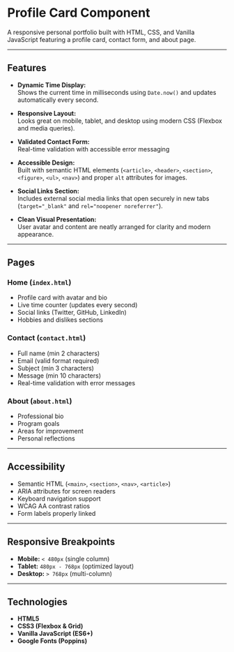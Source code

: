 # Profile Card Component

A responsive personal portfolio built with HTML, CSS, and Vanilla JavaScript featuring a profile card, contact form, and about page.


---

## Features

- **Dynamic Time Display:**  
  Shows the current time in milliseconds using `Date.now()` and updates automatically every second.

- **Responsive Layout:**  
  Looks great on mobile, tablet, and desktop using modern CSS (Flexbox and media queries).


- **Validated Contact Form:**  
  Real-time validation with accessible error messaging

- **Accessible Design:**  
  Built with semantic HTML elements (`<article>`, `<header>`, `<section>`, `<figure>`, `<ul>`, `<nav>`) and proper `alt` attributes for images.

- **Social Links Section:**  
  Includes external social media links that open securely in new tabs (`target="_blank"` and `rel="noopener noreferrer"`).

- **Clean Visual Presentation:**  
  User avatar and content are neatly arranged for clarity and modern appearance.

---

## Pages

### Home (`index.html`)
- Profile card with avatar and bio  
- Live time counter (updates every second)  
- Social links (Twitter, GitHub, LinkedIn)  
- Hobbies and dislikes sections  

### Contact (`contact.html`)
- Full name (min 2 characters)  
- Email (valid format required)  
- Subject (min 3 characters)  
- Message (min 10 characters)  
- Real-time validation with error messages  

### About (`about.html`)
- Professional bio  
- Program goals  
- Areas for improvement  
- Personal reflections  

---

## Accessibility
- Semantic HTML (`<main>`, `<section>`, `<nav>`, `<article>`)  
- ARIA attributes for screen readers  
- Keyboard navigation support  
- WCAG AA contrast ratios  
- Form labels properly linked  

---

## Responsive Breakpoints
- **Mobile:** `< 480px` (single column)  
- **Tablet:** `480px - 768px` (optimized layout)  
- **Desktop:** `> 768px` (multi-column)  

---

## Technologies
- **HTML5**  
- **CSS3 (Flexbox & Grid)**  
- **Vanilla JavaScript (ES6+)**  
- **Google Fonts (Poppins)**  